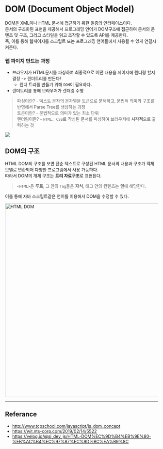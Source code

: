 # DOM (Document Object Model)
DOM은 XML이나 HTML 문서에 접근하기 위한 일종의 인터페이스이다. </br>
문서의 구조화된 표현을 제공해서 프로그래밍 언어가 DOM구조에 접근하여 문서의 콘텐츠 및 구조, 그리고 스타일을 읽고 조작할 수 있도록 API를 제공한다.</br>
즉, 이를 통해 웹페이지를 스크립트 또는 프로그래밍 언어들에서 사용될 수 있게 연결시켜준다.


### 웹 파이지 만드는 과정
- 브라우저가 HTML문서를 파싱하여 최종적으로 어떤 내용을 페이지에 렌더링 할지 결정 -> 렌더트리를 만든다!
   - 렌더 트리를 만들기 위해 `DOM`이 필요하다.
- 렌더트리를 통해 브라우저가 렌더링 수행

> 파싱이란? - 텍스트 문자의 문자열을 토큰으로 분해하고, 문법적 의미와 구조를 반영해서 Parse Tree를 생성하는 과정 </br>
> 토큰이란? - 문법적으로 의미가 있는 최소 단위 </br>
> 렌더링이란? - `HTML, CSS`로 작성된 문서를 파싱하여 브라우저에 **시각적**으로 출력하는 것 </br>

<img src="https://user-images.githubusercontent.com/102718303/211845835-ee645f78-8ef6-4e9a-9e28-f58c72d30cf3.png">


## DOM의 구조
HTML DOM의 구조를 보면 단순 텍스트로 구성된 HTML 문서의 내용과 구조가 객체 모델로 변환되어 다양한 프로그램에서 사용 가능하다. </br>
따라서 DOM의 개체 구조는 **트리 자료구조**로 표현된다.
> `<HTML>`은 **루트**, 그 안의 `Tag`들은 **자식**, 태그 안의 컨텐츠는 **잎**에 해당한다. </br>

이를 통해 자바 스크립트같은 언어를 이용해서 DOM을 수정할 수 있다. </br>

<img width="639" alt="HTML DOM" src="https://user-images.githubusercontent.com/102718303/211846015-15728956-d8ee-4fd8-882c-5414d53a5d4f.png">


----
## Referance
- http://www.tcpschool.com/javascript/js_dom_concept
- https://wit.nts-corp.com/2019/02/14/5522
- https://velog.io/@sj_dev_js/HTML-DOM%EC%9D%B4%EB%9E%80-%EB%AC%B4%EC%97%87%EC%9D%BC%EA%B9%8C

